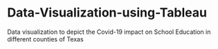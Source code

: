 # Data-Visualization-using-Tableau
Data visualization to depict the Covid-19 impact on School Education in different counties of Texas
